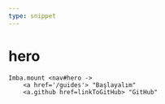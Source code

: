 ```yaml
---
type: snippet
---
```


# hero

```text
Imba.mount <nav#hero ->
    <a href='/guides'> "Başlayalım"
    <a.github href=linkToGitHub> "GitHub"
```

